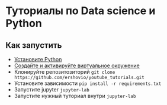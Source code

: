 # Туториалы по Data science и Python

## Как запустить
* [Установите Python](https://www.python.org/downloads/)
* [Создайте и активируйте виртуальное окружение](https://packaging.python.org/guides/installing-using-pip-and-virtual-environments/#creating-a-virtual-environment)
* Клонируйте репозитозиторий `git clone https://github.com/ershovio/youtube_tutorials.git`
* Установите зависимости `pip install -r requirements.txt`
* Запустите jupyter `jupyter-lab`
* Запустите нужный туториал внутри `jupyter-lab`
